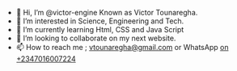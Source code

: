 - 👋 Hi, I’m @victor-engine Known as Victor Tounaregha.
- 👀 I’m interested in Science, Engineering and Tech.
- 🌱 I’m currently learning Html, CSS and Java Script
- 💞️ I’m looking to collaborate on my next website.
- 📫 How to reach me ; vtounaregha@gmail.com or WhatsApp [on +2347016007224](https://api.whatsapp.com/send?phone=2347016007224&text=%F0%9F%98%80%20chat%20me%20up%20on%20WhatsApp)

<!---
victor-engine/victor-engine is a ✨ special ✨ repository because its `README.md` (this file) appears on your GitHub profile.
You can click the Preview link to take a look at your changes.
--->
